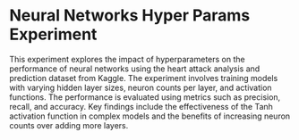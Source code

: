 # Neural Networks Hyper Params Experiment

This experiment explores the impact of hyperparameters on the performance of neural networks using the heart attack analysis and prediction dataset from Kaggle. The experiment involves training models with varying hidden layer sizes, neuron counts per layer, and activation functions. The performance is evaluated using metrics such as precision, recall, and accuracy. Key findings include the effectiveness of the Tanh activation function in complex models and the benefits of increasing neuron counts over adding more layers.
